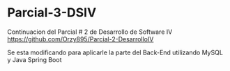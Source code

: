 # Parcial-3-DSIV

Continuacion del Parcial # 2 de Desarrollo de Software IV
https://github.com/Orzy895/Parcial-2-DesarrolloIV

Se esta modificando para aplicarle la parte del Back-End utilizando MySQL y Java Spring Boot
